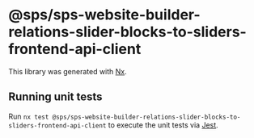 # @sps/sps-website-builder-relations-slider-blocks-to-sliders-frontend-api-client

This library was generated with [Nx](https://nx.dev).

## Running unit tests

Run `nx test @sps/sps-website-builder-relations-slider-blocks-to-sliders-frontend-api-client` to execute the unit tests via [Jest](https://jestjs.io).
